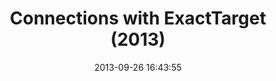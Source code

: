 ---
layout: post
title: "Connections with ExactTarget (2013)"
date: 2013-09-26 16:43:55
tags:
- exacttarget
- connections
- marketing-cloud
- work
summary: This past week was ExactTarget's Connections conference. Boy did I have a hell of a time. By that I mean time leading up to the conference. 
---